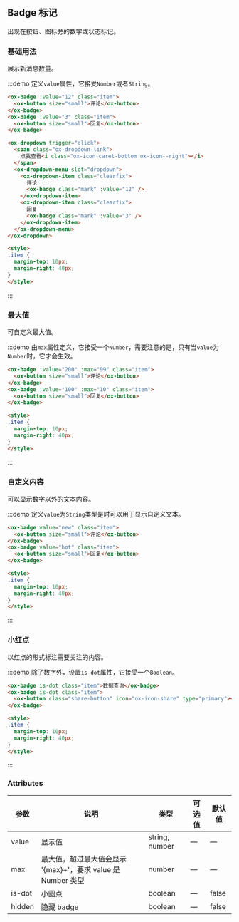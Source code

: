 <style>
  .demo-badge.demo-box .ox-dropdown {
    vertical-align: middle;
  }
</style>

## Badge 标记

出现在按钮、图标旁的数字或状态标记。

### 基础用法
展示新消息数量。

:::demo 定义`value`属性，它接受`Number`或者`String`。

```html
<ox-badge :value="12" class="item">
  <ox-button size="small">评论</ox-button>
</ox-badge>
<ox-badge :value="3" class="item">
  <ox-button size="small">回复</ox-button>
</ox-badge>

<ox-dropdown trigger="click">
  <span class="ox-dropdown-link">
    点我查看<i class="ox-icon-caret-bottom ox-icon--right"></i>
  </span>
  <ox-dropdown-menu slot="dropdown">
    <ox-dropdown-item class="clearfix">
      评论
      <ox-badge class="mark" :value="12" />
    </ox-dropdown-item>
    <ox-dropdown-item class="clearfix">
      回复
      <ox-badge class="mark" :value="3" />
    </ox-dropdown-item>
  </ox-dropdown-menu>
</ox-dropdown>

<style>
.item {
  margin-top: 10px;
  margin-right: 40px;
}
</style>
```
:::

### 最大值
可自定义最大值。

:::demo 由`max`属性定义，它接受一个`Number`，需要注意的是，只有当`value`为`Number`时，它才会生效。

```html
<ox-badge :value="200" :max="99" class="item">
  <ox-button size="small">评论</ox-button>
</ox-badge>
<ox-badge :value="100" :max="10" class="item">
  <ox-button size="small">回复</ox-button>
</ox-badge>

<style>
.item {
  margin-top: 10px;
  margin-right: 40px;
}
</style>
```
:::

### 自定义内容
可以显示数字以外的文本内容。

:::demo 定义`value`为`String`类型是时可以用于显示自定义文本。

```html
<ox-badge value="new" class="item">
  <ox-button size="small">评论</ox-button>
</ox-badge>
<ox-badge value="hot" class="item">
  <ox-button size="small">回复</ox-button>
</ox-badge>

<style>
.item {
  margin-top: 10px;
  margin-right: 40px;
}
</style>
```
:::

### 小红点
以红点的形式标注需要关注的内容。

:::demo 除了数字外，设置`is-dot`属性，它接受一个`Boolean`。

```html
<ox-badge is-dot class="item">数据查询</ox-badge>
<ox-badge is-dot class="item">
  <ox-button class="share-button" icon="ox-icon-share" type="primary"></ox-button>
</ox-badge>

<style>
.item {
  margin-top: 10px;
  margin-right: 40px;
}
</style>
```
:::

<style scoped>
  .share-button {
    width: 36px;
    padding: 10px;
  }

  .mark {
    margin-top: 8px;
    line-height: 1;
    float: right;
  }

  .clearfix {
    @utils-clearfix;
  }

  .item {
    margin-right: 40px;
  }
</style>

### Attributes
| 参数          | 说明            | 类型            | 可选值                 | 默认值   |
|-------------  |---------------- |---------------- |---------------------- |-------- |
| value          | 显示值      | string, number          |          —             |    —     |
| max          |  最大值，超过最大值会显示 '{max}+'，要求 value 是 Number 类型    | number  |         —              |     —    |
| is-dot       | 小圆点    | boolean  |  —  |  false |
| hidden | 隐藏 badge | boolean | — | false |
